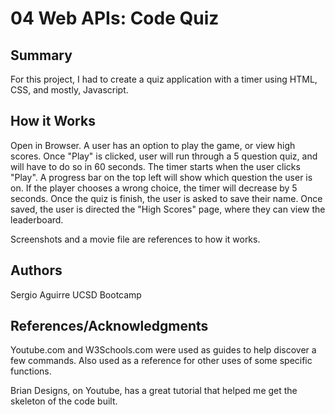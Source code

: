 # 04 Web APIs: Code Quiz

## Summary
For this project, I had to create a quiz application with a timer using HTML, CSS, and mostly, Javascript.  

## How it Works
Open in Browser. A user has an option to play the game, or view high scores.  Once "Play" is clicked, user will run through a 5 question quiz, and will have to do so in 60 seconds.  The timer starts when the user clicks "Play".  A progress bar on the top left will show which question the user is on.  If the player chooses a wrong choice, the timer will decrease by 5 seconds.  Once the quiz is finish, the user is asked to save their name.  Once saved, the user is directed the "High Scores" page, where they can view the leaderboard.

Screenshots and a movie file are references to how it works. 

## Authors

Sergio Aguirre
UCSD Bootcamp

## References/Acknowledgments

Youtube.com and W3Schools.com were used as guides to help discover a few commands.  Also used as a reference for other uses of some specific functions.

Brian Designs, on Youtube, has a great tutorial that helped me get the skeleton of the code built.    




